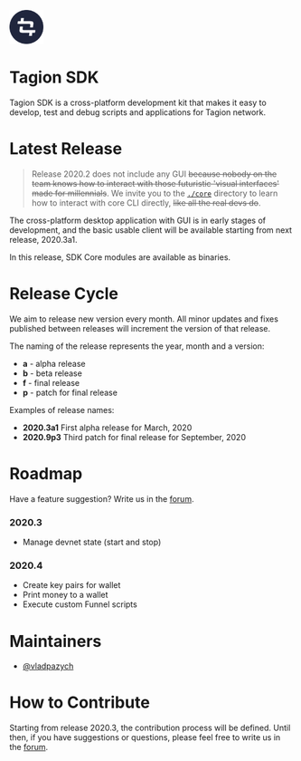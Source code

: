 <a href="https://tagion.org"><img alt="tagion logo" src="https://github.com/tagion/resources/raw/master/branding/logomark.svg?sanitize=true" alt="tagion.org" height="60"></a>

# Tagion SDK

Tagion SDK is a cross-platform development kit that makes it easy to develop, test and debug scripts and applications for Tagion network.

# Latest Release

> Release 2020.2 does not include any GUI ~~because nobody on the team knows how to interact with those futuristic 'visual interfaces' made for millennials~~. We invite you to the [`./core`](./core) directory to learn how to interact with core CLI directly, ~~like all the real devs do~~.

The cross-platform desktop application with GUI is in early stages of development, and the basic usable client will be available starting from next release, 2020.3a1.

In this release, SDK Core modules are available as binaries.


# Release Cycle

We aim to release new version every month. All minor updates and fixes published between releases will increment the version of that release.

The naming of the release represents the year, month and a version:

* **a** - alpha release
* **b** - beta release
* **f** - final release
* **p** - patch for final release

Examples of release names:

* **2020.3a1** First alpha release for March, 2020
* **2020.9p3** Third patch for final release for September, 2020

# Roadmap

Have a feature suggestion? Write us in the [forum](https://forum.tagion.org/t/starting-tagion-studio-project/28).

### 2020.3

* Manage devnet state (start and stop)

### 2020.4

* Create key pairs for wallet
* Print money to a wallet
* Execute custom Funnel scripts

# Maintainers

* [@vladpazych](https://github.com/vladpazych)

# How to Contribute

Starting from release 2020.3, the contribution process will be defined. Until then, if you have suggestions or questions, please feel free to write us in the [forum](https://forum.tagion.org/t/starting-tagion-studio-project/28).

